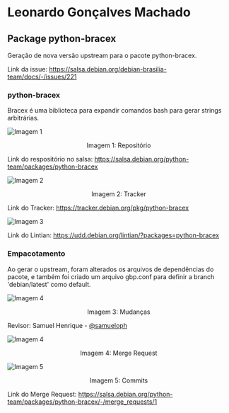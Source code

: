 # Leonardo Gonçalves Machado

## Package python-bracex
Geração de nova versão upstream para o pacote python-bracex.

Link da issue: <https://salsa.debian.org/debian-brasilia-team/docs/-/issues/221>

###  python-bracex
Bracex é uma biblioteca para expandir comandos bash para gerar strings arbitrárias.

![Imagem 1](https://raw.githubusercontent.com/Mylena-angelica/GCES-24.1/main/Sprint1/assets/leonardo_goncalves/bracex-rep.png)
<div align="center">
  Imagem 1: Repositório
</div>

Link do respositório no salsa: <https://salsa.debian.org/python-team/packages/python-bracex>

![Imagem 2](https://raw.githubusercontent.com/Mylena-angelica/GCES-24.1/main/Sprint1/assets/leonardo_goncalves/bracex-tracker.png)
<div align="center">
  Imagem 2: Tracker
</div>

Link do Tracker: <https://tracker.debian.org/pkg/python-bracex>

![Imagem 3](https://raw.githubusercontent.com/Mylena-angelica/GCES-24.1/main/Sprint1/assets/leonardo_goncalves/bracex-lintian.png)

Link do Lintian: <https://udd.debian.org/lintian/?packages=python-bracex>

### Empacotamento
Ao gerar o upstream, foram alterados os arquivos de dependências do pacote, e também foi criado um arquivo gbp.conf para definir a branch 'debian/latest' como default.

![Imagem 4](https://raw.githubusercontent.com/Mylena-angelica/GCES-24.1/main/Sprint1/assets/leonardo_goncalves/bracex-changes.png)
<div align="center">
  Imagem 3: Mudanças
</div>


Revisor: Samuel Henrique - [@samueloph](https://salsa.debian.org/samueloph)

![Imagem 4](https://raw.githubusercontent.com/Mylena-angelica/GCES-24.1/main/Sprint1/assets/leonardo_goncalves/bracex-merge-overview.png)
<div align="center">
  Imagem 4: Merge Request
</div>

![Imagem 5](https://raw.githubusercontent.com/Mylena-angelica/GCES-24.1/main/Sprint1/assets/leonardo_goncalves/bracex-commits.png)
<div align="center">
  Imagem 5: Commits
</div>

Link do Merge Request: <https://salsa.debian.org/python-team/packages/python-bracex/-/merge_requests/1>

